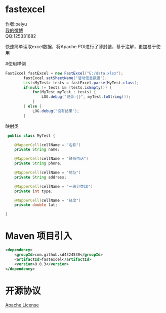 fastexcel
=========

作者:peiyu<br>
[我的微博](http://weibo.com/1728407960)<br>
QQ:125331682<br>

快速简单读取excel数据，将Apache POI进行了薄封装，基于注解，更加易于使用<br>

#使用样例
```java
FastExcel fastExcel = new FastExcel("E:/data.xlsx");
        fastExcel.setSheetName("活动信息数据");
        List<MyTest> tests = fastExcel.parse(MyTest.class);
        if(null != tests && !tests.isEmpty()) {
            for(MyTest myTest : tests) {
                LOG.debug("记录:{}", myTest.toString());
            }
        } else {
            LOG.debug("没有结果");
        }
```

映射类

```java
 public class MyTest {

    @MapperCell(cellName = "名称")
    private String name;

    @MapperCell(cellName = "联系电话")
    private String phone;

    @MapperCell(cellName = "地址")
    private String address;

    @MapperCell(cellName = "一级分类ID")
    private int type;

    @MapperCell(cellName = "经度")
    private double lat;

}
```

Maven 项目引入
==========
```xml
<dependency>
    <groupId>com.github.sd4324530</groupId>
    <artifactId>fastexcel</artifactId>
    <version>0.0.3</version>
</dependency>
```

开源协议
==========
[Apache License](http://www.apache.org/licenses/LICENSE-2.0)
